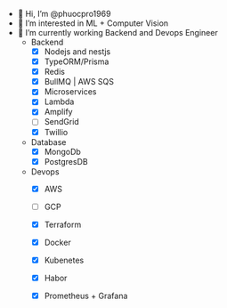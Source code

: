 - 👋 Hi, I’m @phuocpro1969
- 👀 I’m interested in ML + Computer Vision
- 🌱 I’m currently working Backend and Devops Engineer
  - Backend  
    + [x] Nodejs and nestjs
    + [x] TypeORM/Prisma
    + [x] Redis
    + [x] BullMQ | AWS SQS
    + [x] Microservices
    + [x] Lambda
    + [x] Amplify
    + [ ] SendGrid
    + [x] Twillio
  - Database
    + [x] MongoDb
    + [x] PostgresDB
  - Devops
    + [x] AWS
    + [ ] GCP
    + [x] Terraform
    + [x] Docker 
    + [x] Kubenetes
    + [x] Habor
    + [x] Prometheus + Grafana
    
